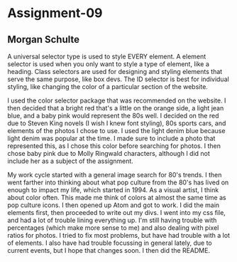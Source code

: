 # Assignment-09
## Morgan Schulte

A universal selector type is used to style EVERY element. A element selector is used when you only want to style a type of element, like a heading. Class selectors are used for designing and styling elements that serve the same purpose, like box devs. The ID selector is best for individual styling, like changing the color of a particular section of the website.

I used the color selector package that was recommended on the website. I then decided that a bright red that's a little on the orange side, a light jean blue, and a baby pink would represent the 80s well. I decided on the red due to Steven King novels (I wish I knew font styling), 80s sports cars, and elements of the photos I chose to use. I used the light denim blue because light denim was popular at the time. I made sure to include a photo that represented this, as I chose this color before searching for photos. I then chose baby pink due to Molly Ringwald characters, although I did not include her as a subject of the assignment.

My work cycle started with a general image search for 80's trends. I then went farther into thinking about what pop culture from the 80's has lived on enough to impact my life, which started in 1994. As a visual artist, I think about color often. This made me think of colors at almost the same time as pop culture icons. I then opened up Atom and got to work. I did the main elements first, then proceeded to write out my divs. I went into my css file, and had a lot of trouble lining everything up. I'm still having trouble with percentages (which make more sense to me) and also dealing with pixel ratios for photos. I tried to fix most problems, but have had trouble with a lot of elements. I also have had trouble focussing in general lately, due to current events, but I hope that changes soon. I then did the README.
